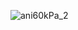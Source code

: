 ![ani60kPa_2](https://github.com/kamakiri1225/OpenRadiossExample/assets/36812492/b16723df-61e2-4780-bced-70581e3817ab)
